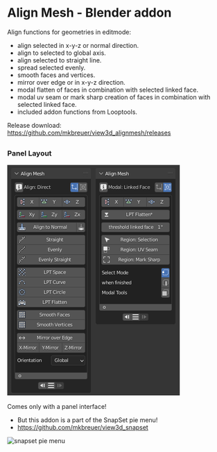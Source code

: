 # Align Mesh - Blender addon

Align functions for geometries in editmode:
- align selected in x-y-z or normal direction.
- align to selected to global axis.
- align selected to straight line.
- spread selected evenly.
- smooth faces and vertices.
- mirror over edge or in x-y-z direction.
- modal flatten of faces in combination with selected linked face. 
- modal uv seam or mark sharp creation of faces in combination with selected linked face. 
- included addon functions from Looptools.

Release download: https://github.com/mkbreuer/view3d_alignmesh/releases

##

### Panel Layout
![Panel layout: ](./images/ui_alignmesh.png)

Comes only with a panel interface!
- But this addon is a part of the SnapSet pie menu!
- https://github.com/mkbreuer/view3d_snapset

![snapset pie menu](https://raw.githubusercontent.com/mkbreuer/view3d_snapset/master/images/pie_menu_layouts.png)
